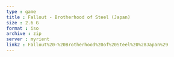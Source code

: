 ```yaml
---
type : game
title : Fallout - Brotherhood of Steel (Japan)
size : 2.6 G
format : iso
archive : zip
server : myrient
link2 : Fallout%20-%20Brotherhood%20of%20Steel%20%28Japan%29
---
```

